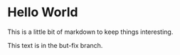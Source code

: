 # Hello World

This is a little bit of markdown to keep things interesting.

This text is in the but-fix branch.
